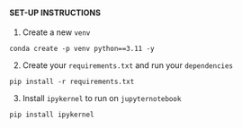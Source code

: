 #### SET-UP INSTRUCTIONS

1. Create a new `venv`

```
conda create -p venv python==3.11 -y
```

2. Create your `requirements.txt` and run your `dependencies`

```
pip install -r requirements.txt
```

3. Install `ipykernel` to run on `jupyternotebook`

```
pip install ipykernel
```
